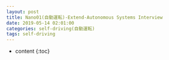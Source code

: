 ```yaml
---
layout: post
title: Nano01(自動運転)-Extend-Autonomous Systems Interview
date: 2019-05-14 02:01:00
categories: self-driving(自動運転)
tags: self-driving
---
```

* content
{:toc}


